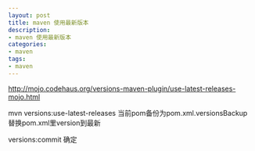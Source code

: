 ```yaml
---
layout: post
title: maven 使用最新版本
description:
- maven 使用最新版本
categories:
- maven
tags:
- maven
---
```

http://mojo.codehaus.org/versions-maven-plugin/use-latest-releases-mojo.html

mvn versions:use-latest-releases
当前pom备份为pom.xml.versionsBackup
替换pom.xml里version到最新

versions:commit
确定